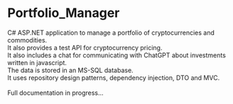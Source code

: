 # Portfolio_Manager
C# ASP.NET application to manage a portfolio of cryptocurrencies and commodities.<br>
It also provides a test API for cryptocurrency pricing. <br>
It also includes a chat for communicating with ChatGPT about investments written in javascript.<br>
The data is stored in an MS-SQL database.<br>
It uses repository design patterns, dependency injection, DTO and MVC.<br>
<br>
Full documentation in progress...
